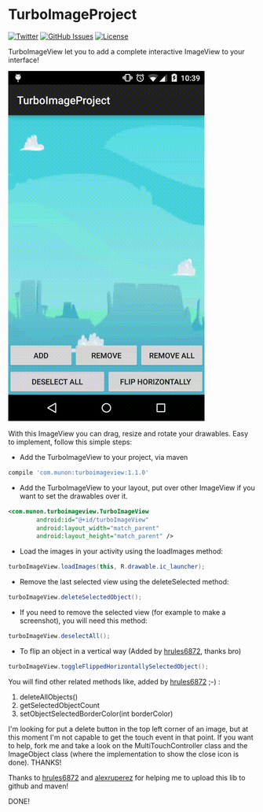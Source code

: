 # TurboImageProject
[![Twitter](http://img.shields.io/badge/contact-@drmunon-red.svg?style=flat)](http://twitter.com/drmunon)
[![GitHub Issues](http://img.shields.io/github/issues/Mun0n/TurboImageProject.svg?style=flat)](http://github.com/Mun0n/TurboImageProject/issues)
[![License](https://img.shields.io/badge/license-MIT-yellow.svg?style=flat)](http://opensource.org/licenses/MIT)


TurboImageView let you to add a complete interactive ImageView to your interface!

![TurboImageView preview](screenshot.gif)

With this ImageView you can drag, resize and rotate your drawables. Easy to implement, follow this simple steps:

* Add the TurboImageView to your project, via maven

```gradle
compile 'com.munon:turboimageview:1.1.0'
```
* Add the TurboImageView to your layout, put over other ImageView if you want to set the drawables over it.

```xml
<com.munon.turboimageview.TurboImageView
        android:id="@+id/turboImageView"
        android:layout_width="match_parent"
        android:layout_height="match_parent" />
```
* Load the images in your activity using the loadImages method:

```java
turboImageView.loadImages(this, R.drawable.ic_launcher);
````

* Remove the last selected view using the deleteSelected method:

```java
turboImageView.deleteSelectedObject();
```

* If you need to remove the selected view (for example to make a screenshot), you will need this method:

```java
turboImageView.deselectAll();
```

* To flip an object in a vertical way (Added by [hrules6872](https://github.com/hrules6872), thanks bro)

```java
turboImageView.toggleFlippedHorizontallySelectedObject();
```

You will find other related methods like, added by [hrules6872](https://github.com/hrules6872) ;-) :

1. deleteAllObjects()
2. getSelectedObjectCount
3. setObjectSelectedBorderColor(int borderColor)

I'm looking for put a delete button in the top left corner of an image, but at this moment I'm not capable to get the touch event in that point. If you want to help, fork me and take a look on the MultiTouchController class and the ImageObject class (where the implementation to show the close icon is done). THANKS!

Thanks to [hrules6872](https://github.com/hrules6872) and [alexruperez](https://github.com/alexruperez) for helping me to upload this lib to github and maven! 

DONE!

